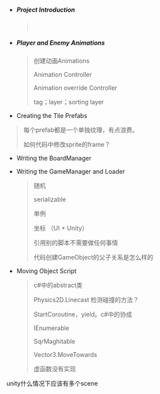 - ##### Project Introduction

  > ​

- ##### Player and Enemy Animations

  > 创建动画Animations
  >
  > Animation Controller
  >
  > Animation override Controller
  >
  > tag；layer；sorting layer

-  Creating the Tile Prefabs

  > 每个prefab都是一个单独纹理，有点浪费。
  >
  > 如何代码中修改sprite的frame？

- Writing the BoardManager

- Writing the GameManager and Loader

  > 随机
  >
  > serializable
  >
  > 单例
  >
  > 坐标 （UI + Unity）
  >
  > 引用别的脚本不需要做任何事情
  >
  > 代码创建GameObject的父子关系是怎么样的

- Moving Object Script

  > c#中的abstract类
  >
  > Physics2D.Linecast 检测碰撞的方法？
  >
  > StartCoroutine，yield。c#中的协成
  >
  > IEnumerable
  >
  > SqrMaghitable
  >
  > Vector3.MoveTowards
  >
  > 虚函数没有实现

unity什么情况下应该有多个scene